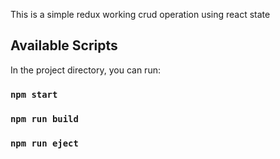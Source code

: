 This is a simple redux working crud operation using react state

## Available Scripts

In the project directory, you can run:

### `npm start`

### `npm run build`

### `npm run eject`
